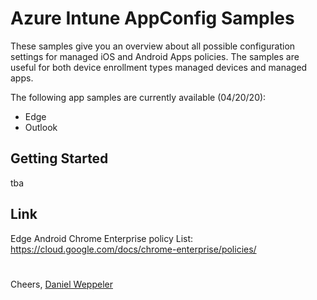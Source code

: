 # Azure Intune AppConfig Samples

These samples give you an overview about all possible configuration settings for managed iOS and Android Apps policies. The samples are useful for both device enrollment types managed devices and managed apps. 

The following app samples are currently available (04/20/20):
- Edge
- Outlook

## Getting Started

tba


## Link 

Edge
Android Chrome Enterprise policy List: https://cloud.google.com/docs/chrome-enterprise/policies/

# 

Cheers,
[Daniel Weppeler](https://twitter.com/_danielwep/)